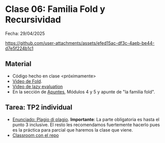 # Clase 06: Familia Fold y Recursividad
Fecha: 29/04/2025

https://github.com/user-attachments/assets/efed15ac-df3c-4aeb-be44-d7e5f224b1c1


## Material
* Código hecho en clase <próximamente>
* [Video de Fold](https://www.youtube.com/watch?v=veiQkxz59NE).
* [Video de lazy evaluation](https://www.youtube.com/watch?v=wZ0pBezum58)
* En la sección de [Apuntes](https://www.pdep.com.ar/material/apuntes#h.38a137fb537f40e1_55), Módulos 4 y 5 y apunte de "la familia fold".

## Tarea: TP2 individual

-  [Enunciado: Plagio di plagio](https://docs.google.com/document/d/196lhwG0v3vxe74W2zeblAE9dDRX9xfA8B5TfDDxoS8w/edit?tab=t.0). **Importante**: La parte obligatoria es hasta el punto 3 inclusive. El resto les recomendamos fuertemente hacerlo pues es la práctica para parcial que haremos la clase que viene.
-  [Classroom con el repo](https://classroom.github.com/a/lNT66dbS) 
